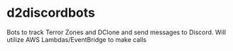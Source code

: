 # d2discordbots
Bots to track Terror Zones and DClone and send messages to Discord.  Will utilize AWS Lambdas/EventBridge to make calls
